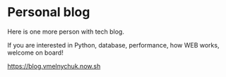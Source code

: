# Personal blog

Here is one more person with tech blog.

If you are interested in Python, database, performance, how WEB works, welcome on board!

 https://blog.vmelnychuk.now.sh
